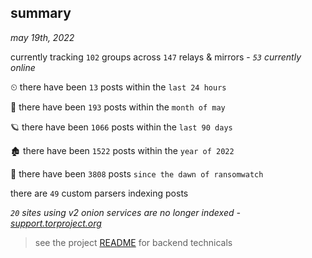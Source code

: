 
## summary
_may 19th, 2022_

currently tracking `102` groups across `147` relays & mirrors - _`53` currently online_

⏲ there have been `13` posts within the `last 24 hours`

🦈 there have been `193` posts within the `month of may`

🪐 there have been `1066` posts within the `last 90 days`

🏚 there have been `1522` posts within the `year of 2022`

🦕 there have been `3808` posts `since the dawn of ransomwatch`

there are `49` custom parsers indexing posts

_`20` sites using v2 onion services are no longer indexed - [support.torproject.org](https://support.torproject.org/onionservices/v2-deprecation/)_

> see the project [README](https://github.com/joshhighet/ransomwatch#ransomwatch--) for backend technicals
